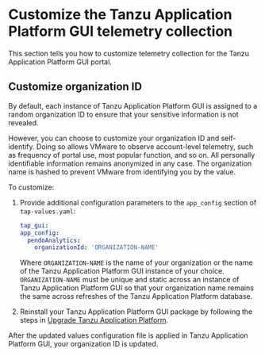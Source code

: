 # Customize the Tanzu Application Platform GUI telemetry collection

This section tells you how to customize telemetry collection for the Tanzu Application Platform GUI
portal.

## <a id="telemetry-customizing"></a> Customize organization ID

By default, each instance of Tanzu Application Platform GUI is assigned to a random organization ID
to ensure that your sensitive information is not revealed.

However, you can choose to customize your organization ID and self-identify. Doing so allows VMware
to observe account-level telemetry, such as frequency of portal use, most popular function,
and so on.
All personally identifiable information remains anonymized in any case. The organization name is
hashed to prevent VMware from identifying you by the value.

To customize:

1. Provide additional configuration parameters to the `app_config` section of `tap-values.yaml`:

   ```yaml
   tap_gui:
   app_config:
     pendoAnalytics:
       organizationId: 'ORGANIZATION-NAME'
   ```

   Where `ORGANIZATION-NAME` is the name of your organization or the name of the
   Tanzu Application Platform GUI instance of your choice. `ORGANIZATION-NAME` must be unique and
   static across an instance of Tanzu Application Platform GUI so that your organization name remains
   the same across refreshes of the Tanzu Application Platform database.

2. Reinstall your Tanzu Application Platform GUI package by following the steps in
   [Upgrade Tanzu Application Platform](../../upgrading.hbs.md).

After the updated values configuration file is applied in Tanzu Application Platform GUI, your
organization ID is updated.
